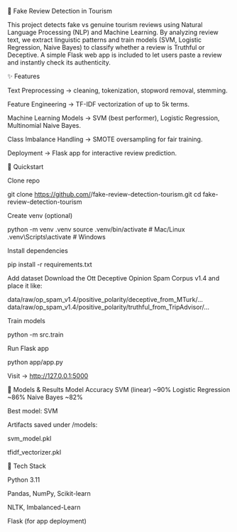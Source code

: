 🏨 Fake Review Detection in Tourism

This project detects fake vs genuine tourism reviews using Natural Language Processing (NLP) and Machine Learning.
By analyzing review text, we extract linguistic patterns and train models (SVM, Logistic Regression, Naive Bayes) to classify whether a review is Truthful or Deceptive.
A simple Flask web app is included to let users paste a review and instantly check its authenticity.

✨ Features

Text Preprocessing → cleaning, tokenization, stopword removal, stemming.

Feature Engineering → TF-IDF vectorization of up to 5k terms.

Machine Learning Models → SVM (best performer), Logistic Regression, Multinomial Naive Bayes.

Class Imbalance Handling → SMOTE oversampling for fair training.

Deployment → Flask app for interactive review prediction.

🚀 Quickstart

Clone repo

git clone https://github.com/<your-username>/fake-review-detection-tourism.git
cd fake-review-detection-tourism


Create venv (optional)

python -m venv .venv
source .venv/bin/activate   # Mac/Linux
.venv\Scripts\activate      # Windows


Install dependencies

pip install -r requirements.txt


Add dataset
Download the Ott Deceptive Opinion Spam Corpus v1.4 and place it like:

data/raw/op_spam_v1.4/positive_polarity/deceptive_from_MTurk/...
data/raw/op_spam_v1.4/positive_polarity/truthful_from_TripAdvisor/...


Train models

python -m src.train


Run Flask app

python app/app.py


Visit → http://127.0.0.1:5000

🧪 Models & Results
Model	Accuracy
SVM (linear)	~90%
Logistic Regression	~86%
Naive Bayes	~82%

Best model: SVM

Artifacts saved under /models:

svm_model.pkl

tfidf_vectorizer.pkl

🧰 Tech Stack

Python 3.11

Pandas, NumPy, Scikit-learn

NLTK, Imbalanced-Learn

Flask (for app deployment)

